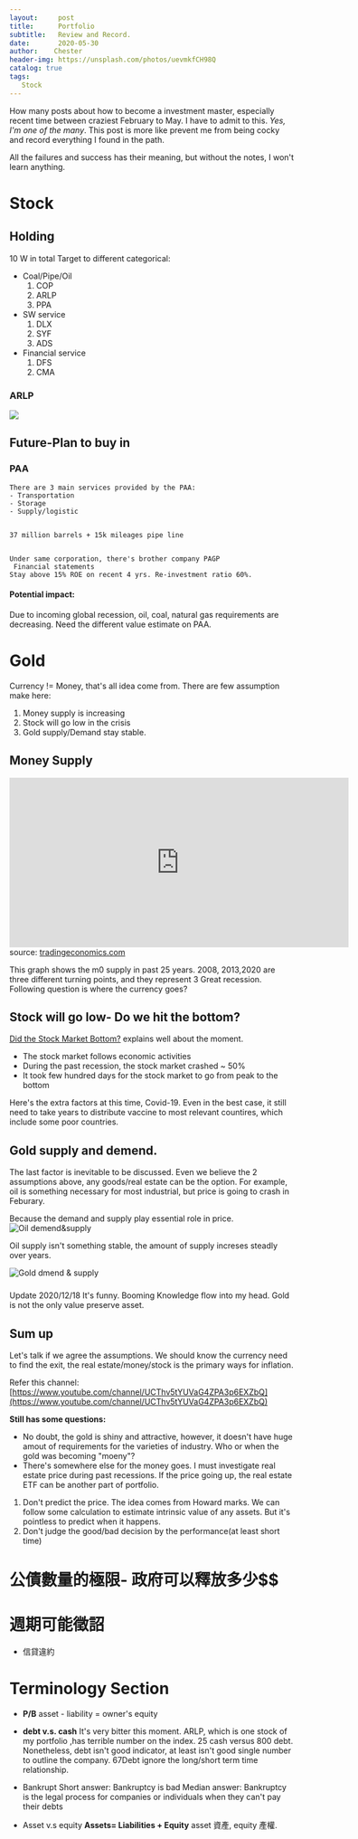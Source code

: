 ```yaml
---
layout:     post
title:      Portfolio
subtitle:   Review and Record. 
date:       2020-05-30
author:    Chester
header-img: https://unsplash.com/photos/uevmkfCH98Q
catalog: true
tags:
   Stock
---
```

How many posts about how to become a investment master, especially recent time between craziest February to May. I have to admit to this. *Yes, I'm one of the many*. This post is more like prevent me from being cocky and record everything I found in the path. 

All the failures and success has their meaning, but without the notes, I won't learn anything.



# Stock


## Holding

10 W in total
Target to different categorical: 
- Coal/Pipe/Oil
	1. COP
	2. ARLP
	3. PPA
- SW service
	1. DLX
	2. SYF
	3. ADS
- Financial service
	1. DFS
	2. CMA

### ARLP

![](https://unsplash.com/photos/uevmkfCH98Q)

## Future-Plan to buy in 
### PAA
	There are 3 main services provided by the PAA: 
	- Transportation
	- Storage
	- Supply/logistic


	37 million barrels + 15k mileages pipe line


	Under same corporation, there's brother company PAGP
	 Financial statements
	Stay above 15% ROE on recent 4 yrs. Re-investment ratio 60%. 

#### Potential impact:
Due to incoming global recession, oil, coal, natural gas requirements are decreasing.  Need the different value estimate on PAA. 

# Gold
Currency != Money, that's all idea come from. 
There are few assumption make here:

1. Money supply is increasing
2. Stock will go low in the crisis
3. Gold supply/Demand stay stable.



## Money Supply 
<iframe src='https://d3fy651gv2fhd3.cloudfront.net/embed/?s=unitedstamonsupm0&v=202005091008V20191105&d1=19950611&h=300&w=600' height='300' width='600'  frameborder='0' scrolling='no'></iframe><br />source: <a href='https://tradingeconomics.com/united-states/money-supply-m0'>tradingeconomics.com</a>

This graph shows the m0 supply in past 25 years. 2008, 2013,2020 are three different turning  points, and they represent 3 Great recession. Following question is where the currency goes? 

## Stock will go low- Do we hit the bottom?
[Did the Stock Market Bottom?](https://www.youtube.com/watch?v=jW_iwk5e5y4&t=789s) explains well about the moment. 
- The stock market follows economic activities
- During the past recession, the stock market crashed ~ 50%
- It took few hundred days for the stock market to go from peak to the bottom

Here's the extra factors at this time, Covid-19. Even in the best case, it still need to take years to distribute vaccine to most relevant countires, which include some poor countries.

## Gold supply and demend.
The last factor is inevitable to be discussed. Even we believe the 2 assumptions above, any goods/real estate can be the option. For example, oil is something necessary for most industrial, but price is going to crash in Feburary. 

Because the demand and supply play essential role in price. 
![Oil demend&supply](https://github.com/ChesterHsieh/ChesterHsieh.github.io/blob/master/img/Portfolio_oil.png?raw=true "Oil demend&supply")

Oil supply isn't something stable, the amount of supply increses steadly over years.

![Gold dmend & supply](https://github.com/ChesterHsieh/ChesterHsieh.github.io/blob/master/img/Portfolio_gold.png?raw=true)
### 
Update 2020/12/18
It's funny. Booming Knowledge flow into my head. Gold is not the only value preserve asset.  

## Sum up
Let's talk if we agree the assumptions. We should know the currency need to find the exit, the real estate/money/stock is the primary ways for inflation. 

Refer this channel: [https://www.youtube.com/channel/UCThv5tYUVaG4ZPA3p6EXZbQ](https://www.youtube.com/channel/UCThv5tYUVaG4ZPA3p6EXZbQ)

**Still has some questions:**
- No doubt, the gold is shiny and attractive, however, it doesn't have huge amout of  requirements for the varieties of industry. Who or when the gold was becoming "moeny"? 
- There's somewhere else for the money goes.  I must investigate real estate price during past recessions. If the price going up, the real estate ETF can be another part of portfolio.

 


1. Don't predict the price.
	The idea comes from Howard marks. We can follow some calculation to estimate intrinsic value of any assets. But it's pointless to predict when it happens. 
2. Don't judge the good/bad decision by the performance(at least short time)

# 公債數量的極限- 政府可以釋放多少$$

# 週期可能徵詔
- 信貸違約


# Terminology Section
- **P/B**
asset - liability = owner's equity
- **debt v.s. cash**
It's very bitter this moment. ARLP, which is one stock of my portfolio ,has terrible number on the index. 25 cash versus 800 debt.  Nonetheless, debt isn't good indicator, at least isn't good single number to outline the company. 67Debt ignore the long/short term time relationship. 

- Bankrupt
Short answer: Bankruptcy is bad
Median answer: Bankruptcy is the legal process for companies or individuals when they can't pay their debts
- Asset v.s equity 
	**Assets= Liabilities + Equity**
  asset 資產, equity 產權.
  



<!--stackedit_data:
eyJoaXN0b3J5IjpbLTU2MDQ4OTQ5MiwtNTk1MjM0NjczLDk4Mj
MyNDM4OCw1NTM1MTI3MTEsODk3MTE3NTksMTIzMDU1NzU0LDkx
NTU2NzQwMiwtNDMwMDQzNTQxLC03NjUwMjEyMjMsMTUxMjkyOD
c5Niw1NzI5NTQyNTksMzc0NjgwMjU5LDMzMDIwMjQ2MiwtNzM5
NTcxNDc2LDM5NTg2NTI3NSwtMTgwNzc2NTgzNiw5MTI4ODk0OT
AsLTE3OTQ3MTY5MzksLTc4Nzg1ODcwNywxNTU2NTA0MzA0XX0=

-->